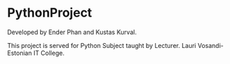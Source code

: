 # PythonProject

Developed by Ender Phan and Kustas Kurval.

This project is served for Python Subject taught by Lecturer. Lauri Vosandi- Estonian IT College.
